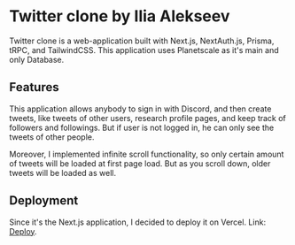 # Twitter clone by Ilia Alekseev

Twitter clone is a web-application built with Next.js, NextAuth.js, Prisma, tRPC, and TailwindCSS. This application uses Planetscale as it's main and only Database.

## Features

This application allows anybody to sign in with Discord, and then create tweets, like tweets of other users, research profile pages, and keep track of followers and followings. But if user is not logged in, he can only see the tweets of other people.

Moreover, I implemented infinite scroll functionality, so only certain amount of tweets will be loaded at first page load. But as you scroll down, older tweets will be loaded as well.

## Deployment

Since it's the Next.js application, I decided to deploy it on Vercel. Link: [Deploy](https://twitter-clone-iliaalekseev.vercel.app/).
